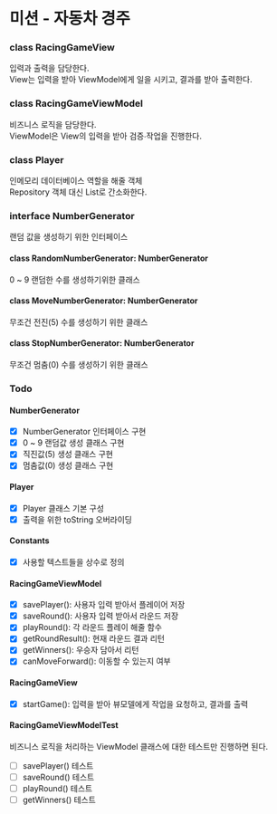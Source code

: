 # 미션 - 자동차 경주

### class RacingGameView

입력과 출력을 담당한다.  
View는 입력을 받아 ViewModel에게 일을 시키고, 결과를 받아 출력한다.

### class RacingGameViewModel

비즈니스 로직을 담당한다.  
ViewModel은 View의 입력을 받아 검증∙작업을 진행한다.

### class Player

인메모리 데이터베이스 역할을 해줄 객체  
Repository 객체 대신 List로 간소화한다.

### interface NumberGenerator

랜덤 값을 생성하기 위한 인터페이스

#### class RandomNumberGenerator: NumberGenerator

0 ~ 9 랜덤한 수를 생성하기위한 클래스

#### class MoveNumberGenerator: NumberGenerator

무조건 전진(5) 수를 생성하기 위한 클래스

#### class StopNumberGenerator: NumberGenerator

무조건 멈춤(0) 수를 생성하기 위한 클래스

### Todo

#### NumberGenerator

- [x] NumberGenerator 인터페이스 구현
- [x] 0 ~ 9 랜덤값 생성 클래스 구현
- [x] 직진값(5) 생성 클래스 구현
- [x] 멈춤값(0) 생성 클래스 구현

#### Player

- [x] Player 클래스 기본 구성
- [x] 출력을 위한 toString 오버라이딩

#### Constants

- [x] 사용할 텍스트들을 상수로 정의

#### RacingGameViewModel

- [x] savePlayer(): 사용자 입력 받아서 플레이어 저장
- [x] saveRound(): 사용자 입력 받아서 라운드 저장
- [x] playRound(): 각 라운드 플레이 해줄 함수
- [x] getRoundResult(): 현재 라운드 결과 리턴
- [x] getWinners(): 우승자 담아서 리턴
- [x] canMoveForward(): 이동할 수 있는지 여부

#### RacingGameView

- [x] startGame(): 입력을 받아 뷰모델에게 작업을 요청하고, 결과를 출력

#### RacingGameViewModelTest

비즈니스 로직을 처리하는 ViewModel 클래스에 대한 테스트만 진행하면 된다.

- [ ] savePlayer() 테스트
- [ ] saveRound() 테스트
- [ ] playRound() 테스트
- [ ] getWinners() 테스트